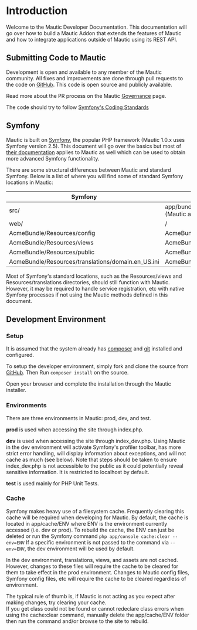 # Introduction

Welcome to the Mautic Developer Documentation. This documentation will go over how to build a Mautic Addon that extends the features of Mautic and how to integrate applications outside of Mautic using its REST API. 

## Submitting Code to Mautic

Development is open and available to any member of the Mautic community. All fixes and improvements are done through pull requests to the code on [GitHub](https://github.com/mautic/mautic). This code is open source and publicly available. 

Read more about the PR process on the Mautic [Governance](https://www.mautic.org/about/governance) page.

The code should try to follow [Symfony's Coding Standards](http://symfony.com/doc/current/contributing/code/standards.html)

## Symfony

Mautic is built on [Symfony](http://symfony.com), the popular PHP framework (Mautic 1.0.x uses Symfony version 2.5). This document will go over the basics but most of [their documentation](http://symfony.com/doc/2.5/book/index.html) applies to Mautic as well which can be used to obtain more advanced Symfony functionality.
  
There are some structural differences between Mautic and standard Symfony. Below is a list of where you will find some of standard Symfony locations in Mautic:
 
 Symfony | Mautic
 ------- | -------
 src/ | app/bundles (Mautic core) or addons/ (Mautic addons)
 web/ | /
 AcmeBundle/Resources/config | AcmeBundle/Config
 AcmeBundle/Resources/views | AcmeBundle/Views
 AcmeBundle/Resources/public | AcmeBundle/Assets
 AcmeBundle/Resources/translations/domain.en_US.ini | AcmeBundle/Translations/en_US/domain.ini
 
 Most of Symfony's standard locations, such as the Resources/views and Resources/translations directories, should still function with Mautic. However, it may be required to handle service registration, etc with native Symfony processes if not using the Mautic methods defined in this document. 
 
## Development Environment

### Setup
It is assumed that the system already has [composer](https://getcomposer.org) and [git](http://git-scm.com) installed and configured.

To setup the developer environment, simply fork and clone the source from [GitHub](https://github.com/mautic/mautic). Then Run `composer install` on the source. 

Open your browser and complete the installation through the Mautic installer.

### Environments

There are three environments in Mautic: prod, dev, and test.

**prod** is used when accessing the site through index.php.

**dev** is used when accessing the site through index_dev.php. Using Mautic in the dev environment will activate Symfony's profiler toolbar, has more strict error handling, will display information about exceptions, and will not cache as much (see below). Note that steps should be taken to ensure index_dev.php is not accessible to the public as it could potentially reveal sensitive information. It is restricted to localhost by default.

**test** is used mainly for PHP Unit Tests.

### Cache

Symfony makes heavy use of a filesystem cache. Frequently clearing this cache will be required when developing for Mautic. By default, the cache is located in app/cache/ENV where ENV is the environment currently accessed (i.e. dev or prod). To rebuild the cache, the ENV can just be deleted or run the Symfony command `php app/console cache:clear --env=ENV` If a specific environment is not passed to the command via `--env=ENV`, the dev environment will be used by default.
 
 In the dev environment, translations, views, and assets are not cached. However, changes to these files will require the cache to be cleared for them to take effect in the prod environment. Changes to Mautic config files, Symfony config files, etc will require the cache to be cleared regardless of environment.
 
 <aside class="notice">
 The typical rule of thumb is, if Mautic is not acting as you expect after making changes, try clearing your cache.
 </aside>
 
 <aside class="warning">
 If you get class could not be found or cannot redeclare class errors when using the cache:clear command, manually delete the app/cache/ENV folder then run the command and/or browse to the site to rebuild.
 </aside>